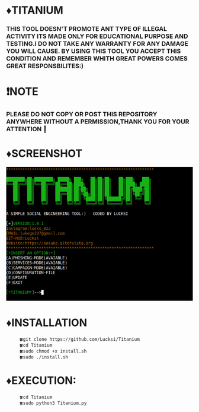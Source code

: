 
# ♦️TITANIUM
   ### THIS TOOL DOESN'T PROMOTE ANT TYPE OF ILLEGAL ACTIVITY ITS MADE ONLY FOR EDUCATIONAL PURPOSE AND TESTING.I DO NOT TAKE ANY WARRANTY FOR ANY DAMAGE YOU WILL CAUSE. BY USING THIS TOOL YOU ACCEPT THIS CONDITION AND REMEMBER WHITH GREAT POWERS COMES GREAT RESPONSBILITES:)
# ❗NOTE
### PLEASE DO NOT COPY OR POST THIS REPOSITORY ANYWHERE WITHOUT A PERMISSION,THANK YOU FOR YOUR ATTENTION 🙏
# ♦️SCREENSHOT
   ![Screenshot](Screenshot/image.png)
   # ♦️INSTALLATION
         🍀git clone https://github.com/Lucksi/Titanium
         🍀cd Titanium
         🍀sudo chmod +x install.sh
         🍀sudo ./install.sh
   # ♦️EXECUTION:
         🍀cd Titanium 
         🍀sudo python3 Titanium.py 